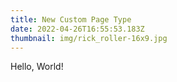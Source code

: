 ```yaml
---
title: New Custom Page Type
date: 2022-04-26T16:55:53.183Z
thumbnail: img/rick_roller-16x9.jpg
---
```

Hello, World!